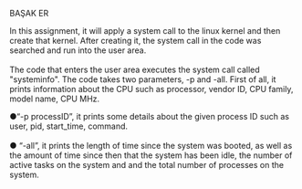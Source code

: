 BAŞAK ER

In this assignment, it will apply a system call to the linux kernel and then create that kernel. After creating it, the system call in the code was searched and run into the user area. </br>
</br>
The code that enters the user area executes the system call called "systeminfo". The code takes two parameters, -p and -all. First of all, it prints information about the CPU such as processor, vendor ID, CPU family, model name, CPU MHz.
</br>

●“-p processID”, it prints some details about the given process ID such as user, pid,
start_time, command.</br>
</br>
● “-all”, it prints the length of time since the system was booted, as well as the amount of
time since then that the system has been idle, the number of active tasks on the system and
and the total number of processes on the system.
</br>
